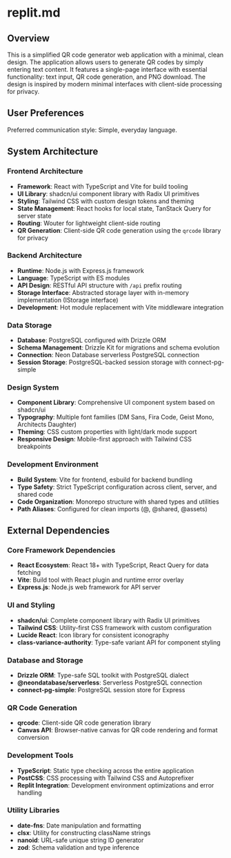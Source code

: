 # replit.md

## Overview

This is a simplified QR code generator web application with a minimal, clean design. The application allows users to generate QR codes by simply entering text content. It features a single-page interface with essential functionality: text input, QR code generation, and PNG download. The design is inspired by modern minimal interfaces with client-side processing for privacy.

## User Preferences

Preferred communication style: Simple, everyday language.

## System Architecture

### Frontend Architecture
- **Framework**: React with TypeScript and Vite for build tooling
- **UI Library**: shadcn/ui component library with Radix UI primitives
- **Styling**: Tailwind CSS with custom design tokens and theming
- **State Management**: React hooks for local state, TanStack Query for server state
- **Routing**: Wouter for lightweight client-side routing
- **QR Generation**: Client-side QR code generation using the `qrcode` library for privacy

### Backend Architecture
- **Runtime**: Node.js with Express.js framework
- **Language**: TypeScript with ES modules
- **API Design**: RESTful API structure with `/api` prefix routing
- **Storage Interface**: Abstracted storage layer with in-memory implementation (IStorage interface)
- **Development**: Hot module replacement with Vite middleware integration

### Data Storage
- **Database**: PostgreSQL configured with Drizzle ORM
- **Schema Management**: Drizzle Kit for migrations and schema evolution
- **Connection**: Neon Database serverless PostgreSQL connection
- **Session Storage**: PostgreSQL-backed session storage with connect-pg-simple

### Design System
- **Component Library**: Comprehensive UI component system based on shadcn/ui
- **Typography**: Multiple font families (DM Sans, Fira Code, Geist Mono, Architects Daughter)
- **Theming**: CSS custom properties with light/dark mode support
- **Responsive Design**: Mobile-first approach with Tailwind CSS breakpoints

### Development Environment
- **Build System**: Vite for frontend, esbuild for backend bundling
- **Type Safety**: Strict TypeScript configuration across client, server, and shared code
- **Code Organization**: Monorepo structure with shared types and utilities
- **Path Aliases**: Configured for clean imports (@, @shared, @assets)

## External Dependencies

### Core Framework Dependencies
- **React Ecosystem**: React 18+ with TypeScript, React Query for data fetching
- **Vite**: Build tool with React plugin and runtime error overlay
- **Express.js**: Node.js web framework for API server

### UI and Styling
- **shadcn/ui**: Complete component library with Radix UI primitives
- **Tailwind CSS**: Utility-first CSS framework with custom configuration
- **Lucide React**: Icon library for consistent iconography
- **class-variance-authority**: Type-safe variant API for component styling

### Database and Storage
- **Drizzle ORM**: Type-safe SQL toolkit with PostgreSQL dialect
- **@neondatabase/serverless**: Serverless PostgreSQL connection
- **connect-pg-simple**: PostgreSQL session store for Express

### QR Code Generation
- **qrcode**: Client-side QR code generation library
- **Canvas API**: Browser-native canvas for QR code rendering and format conversion

### Development Tools
- **TypeScript**: Static type checking across the entire application
- **PostCSS**: CSS processing with Tailwind CSS and Autoprefixer
- **Replit Integration**: Development environment optimizations and error handling

### Utility Libraries
- **date-fns**: Date manipulation and formatting
- **clsx**: Utility for constructing className strings
- **nanoid**: URL-safe unique string ID generator
- **zod**: Schema validation and type inference
